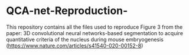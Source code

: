 # QCA-net-Reproduction-
This repository contains all the files used to reproduce Figure 3 from the paper:  3D convolutional neural networks-based segmentation to acquire quantitative criteria of the nucleus during mouse embryogenesis (https://www.nature.com/articles/s41540-020-00152-8)
